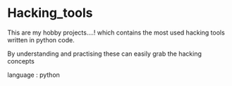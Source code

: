 # Hacking_tools

This are my hobby projects....!
which contains the most used hacking tools written in python code.

By understanding and practising these can easily grab the hacking concepts

language : python
